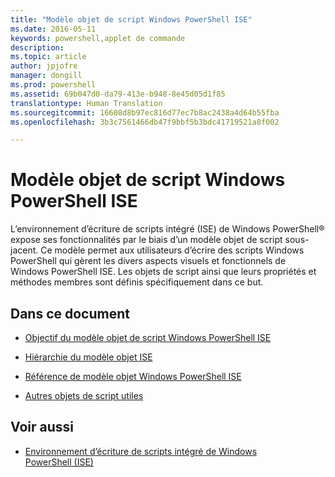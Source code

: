 ```yaml
---
title: "Modèle objet de script Windows PowerShell ISE"
ms.date: 2016-05-11
keywords: powershell,applet de commande
description: 
ms.topic: article
author: jpjofre
manager: dongill
ms.prod: powershell
ms.assetid: 69b047d0-da79-413e-b948-8e45d05d1f85
translationtype: Human Translation
ms.sourcegitcommit: 16608d8b97ec816d77ec7b8ac2438a4d64b55fba
ms.openlocfilehash: 3b3c7561466db47f9bbf5b3bdc41719521a8f002

---
```


# Modèle objet de script Windows PowerShell ISE
  L’environnement d’écriture de scripts intégré (ISE) de Windows PowerShell® expose ses fonctionnalités par le biais d’un modèle objet de script sous-jacent. Ce modèle permet aux utilisateurs d’écrire des scripts Windows PowerShell qui gèrent les divers aspects visuels et fonctionnels de Windows PowerShell ISE. Les objets de script ainsi que leurs propriétés et méthodes membres sont définis spécifiquement dans ce but.

## Dans ce document

-   [Objectif du modèle objet de script Windows PowerShell ISE](Purpose-of-the-Windows-PowerShell-ISE-Scripting-Object-Model.md)

-   [Hiérarchie du modèle objet ISE](The-ISE-Object-Model-Hierarchy.md)

-   [Référence de modèle objet Windows PowerShell ISE](Windows-PowerShell-ISE-Object-Model-Reference.md)

-   [Autres objets de script utiles](../../getting-started/cookbooks/Other-Useful-Scripting-Objects.md)

## Voir aussi
- [Environnement d’écriture de scripts intégré de Windows PowerShell &#40;ISE&#41;](../../getting-started/fundamental/Windows-PowerShell-Integrated-Scripting-Environment--ISE-.md)

  



<!--HONumber=Oct16_HO1-->


